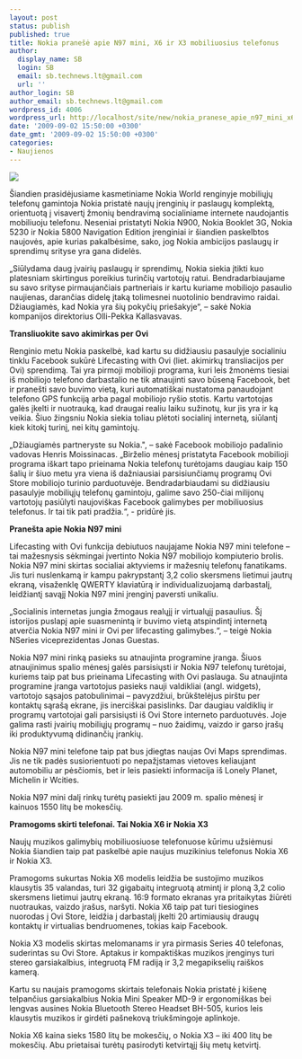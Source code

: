 ```yaml
---
layout: post
status: publish
published: true
title: Nokia pranešė apie N97 mini, X6 ir X3 mobiliuosius telefonus
author:
  display_name: SB
  login: SB
  email: sb.technews.lt@gmail.com
  url: ''
author_login: SB
author_email: sb.technews.lt@gmail.com
wordpress_id: 4006
wordpress_url: http://localhost/site/new/nokia_pranese_apie_n97_mini_x6_ir_x3_mobiliuosius_telefonus/
date: '2009-09-02 15:50:00 +0300'
date_gmt: '2009-09-02 15:50:00 +0300'
categories:
- Naujienos
---
```

<div class="imgright"><img src="http://www.part.lt/img/d35d869e202b29c3f8f93bde415dc554512.jpg"  /></div>
<p>Šiandien prasidėjusiame kasmetiniame Nokia World renginyje mobiliųjų telefonų gamintoja Nokia pristatė naujų įrenginių ir paslaugų komplektą, orientuotą į visavertį žmonių bendravimą socialiniame internete naudojantis mobiliuoju telefonu. Neseniai pristatyti Nokia N900, Nokia Booklet 3G, Nokia 5230 ir Nokia 5800 Navigation Edition įrenginiai ir šiandien paskelbtos naujovės, apie kurias pakalbėsime, sako, jog Nokia ambicijos paslaugų ir sprendimų srityse yra gana didelės.  </p>
<p>„Siūlydama daug įvairių paslaugų ir sprendimų, Nokia siekia įtikti kuo platesniam skirtingus poreikius turinčių vartotojų ratui. Bendradarbiaujame su savo srityse pirmaujančiais partneriais ir kartu kuriame mobiliojo pasaulio naujienas, darančias didelę įtaką tolimesnei nuotolinio bendravimo raidai. Džiaugiamės, kad Nokia yra šių pokyčių priešakyje“, – sakė Nokia kompanijos direktorius Olli-Pekka Kallasvavas. </p>
<p><b>Transliuokite savo akimirkas per Ovi</b></p>
<p>Renginio metu Nokia paskelbė, kad kartu su didžiausiu pasaulyje socialiniu tinklu Facebook sukūrė Lifecasting with Ovi (liet. akimirkų transliacijos per Ovi) sprendimą. Tai yra pirmoji mobilioji programa, kuri leis žmonėms tiesiai iš mobiliojo telefono darbastalio ne tik atnaujinti savo būseną Facebook, bet ir pranešti savo buvimo vietą, kuri automatiškai nustatoma panaudojant telefono GPS funkciją arba pagal mobiliojo ryšio stotis. Kartu vartotojas galės įkelti ir nuotrauką, kad draugai realiu laiku sužinotų, kur jis yra ir ką veikia. Šiuo žingsniu Nokia siekia toliau plėtoti socialinį internetą, siūlantį kiek kitokį turinį, nei kitų gamintojų.</p>
<p>„Džiaugiamės partneryste su Nokia.", – sakė Facebook mobiliojo padalinio vadovas Henris Moissinacas. „Birželio mėnesį pristatyta Facebook mobilioji programa iškart tapo prieinama Nokia telefonų turėtojams daugiau kaip 150 šalių ir šiuo metu yra viena iš dažniausiai parsisiunčiamų programų Ovi Store mobiliojo turinio parduotuvėje. Bendradarbiaudami su didžiausiu pasaulyje mobiliųjų telefonų gamintoju, galime savo 250-čiai milijonų vartotojų pasiūlyti naujoviškas Facebook galimybes per mobiliuosius telefonus. Ir tai tik pati pradžia.“, - pridūrė jis. </p>
<p><b>Pranešta apie Nokia N97 mini</b></p>
<p>Lifecasting with Ovi funkcija debiutuos naujajame Nokia N97 mini telefone – tai mažesnysis sėkmingai įvertinto Nokia N97 mobiliojo kompiuterio brolis. Nokia N97 mini skirtas socialiai aktyviems ir mažesnių telefonų fanatikams. Jis turi nuslenkamą ir kampu pakrypstantį 3,2 colio skersmens lietimui jautrų ekraną, visaženklę QWERTY klaviatūrą ir individualizuojamą darbastalį, leidžiantį savąjį Nokia N97 mini įrenginį paversti unikaliu.</p>
<p>„Socialinis internetas jungia žmogaus realųjį ir virtualųjį pasaulius. Šį istorijos puslapį apie suasmenintą ir buvimo vietą atspindintį internetą atverčia Nokia N97 mini ir Ovi per lifecasting galimybes.“, – teigė Nokia NSeries viceprezidentas Jonas Guestas.  </p>
<p>Nokia N97 mini rinką pasieks su atnaujinta programine įranga. Šiuos atnaujinimus spalio mėnesį galės parsisiųsti ir Nokia N97 telefonų turėtojai, kuriems taip pat bus prieinama Lifecasting with Ovi paslauga. Su atnaujinta programine įranga vartotojus pasieks nauji valdikliai (angl. widgets), vartotojo sąsajos patobulinimai – pavyzdžiui, brūkštelėjus pirštu per kontaktų sąrašą ekrane, jis inerciškai pasislinks. Dar daugiau valdiklių ir programų vartotojai gali parsisiųsti iš Ovi Store interneto parduotuvės. Joje galima rasti įvairių mobiliųjų programų – nuo žaidimų, vaizdo ir garso įrašų iki produktyvumą didinančių įrankių. </p>
<p>Nokia N97 mini telefone taip pat bus įdiegtas naujas Ovi Maps sprendimas. Jis ne tik padės susiorientuoti po nepažįstamas vietoves keliaujant automobiliu ar pėsčiomis, bet ir leis pasiekti informacija iš Lonely Planet, Michelin ir Wcities.  </p>
<p>Nokia N97 mini dalį rinkų turėtų pasiekti jau 2009 m. spalio mėnesį ir kainuos 1550 litų be mokesčių.</p>
<p><b>Pramogoms skirti telefonai. Tai Nokia X6 ir Nokia X3</b></p>
<p>Naujų muzikos galimybių mobiliuosiuose telefonuose kūrimu užsiėmusi Nokia šiandien taip pat paskelbė apie naujus muzikinius telefonus Nokia X6 ir Nokia X3.  </p>
<p>Pramogoms sukurtas Nokia X6 modelis leidžia be sustojimo muzikos klausytis 35 valandas, turi 32 gigabaitų integruotą atmintį ir ploną 3,2 colio skersmens lietimui jautrų ekraną. 16:9 formato ekranas yra pritaikytas žiūrėti nuotraukas, vaizdo įrašus, naršyti. Nokia X6 taip pat turi tiesiogines nuorodas į Ovi Store, leidžia į darbastalį įkelti 20 artimiausių draugų kontaktų ir virtualias bendruomenes, tokias kaip Facebook. </p>
<p>Nokia X3 modelis skirtas melomanams ir yra pirmasis Series 40 telefonas, suderintas su Ovi Store. Aptakus ir kompaktiškas muzikos įrenginys turi stereo garsiakalbius, integruotą FM radiją ir 3,2 megapikselių raiškos kamerą.  </p>
<p>Kartu su naujais pramogoms skirtais telefonais Nokia pristatė į kišenę telpančius garsiakalbius Nokia Mini Speaker MD-9 ir ergonomiškas bei lengvas ausines Nokia Bluetooth Stereo Headset BH-505, kurios leis klausytis muzikos ir girdėti pašnekovą triukšmingoje aplinkoje. </p>
<p>Nokia X6 kaina sieks 1580 litų be mokesčių, o Nokia X3 – iki 400 litų be mokesčių. Abu prietaisai turėtų pasirodyti ketvirtąjį šių metų ketvirtį.  </p>
